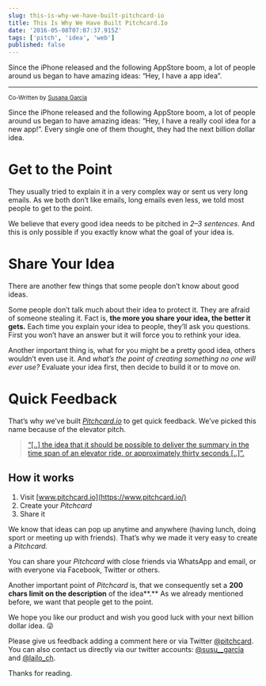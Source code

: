 ```yaml
---
slug: this-is-why-we-have-built-pitchcard-io
title: This Is Why We Have Built Pitchcard.Io
date: '2016-05-08T07:07:37.915Z'
tags: ['pitch', 'idea', 'web']
published: false
---
```


Since the iPhone released and the following AppStore boom, a lot of people
around us began to have amazing ideas: “Hey, I have a app idea”.

---

<small>Co-Written by [Susana Garcia](https://susana.dev)</small>

Since the iPhone released and the following AppStore boom, a lot of people around us began to have amazing ideas: “Hey, I have a really cool idea for a new app!”. Every single one of them thought, they had the next billion dollar idea.

# Get to the Point

They usually tried to explain it in a very complex way or sent us very long emails. As we both don’t like emails, long emails even less, we told most people to get to the point.

We believe that every good idea needs to be pitched in _2–3 sentences._ And this is only possible if you exactly know what the goal of your idea is.

# Share Your Idea

There are another few things that some people don’t know about good ideas.

Some people don’t talk much about their idea to protect it. They are afraid of someone stealing it. Fact is, **the more you share your idea, the better it gets.** Each time you explain your idea to people, they’ll ask you questions. First you won’t have an answer but it will force you to rethink your idea.

Another important thing is, what for you might be a pretty good idea, others wouldn’t even use it. And _what’s the point of creating something no one will ever use?_ Evaluate your idea first, then decide to build it or to move on.

# Quick Feedback

That’s why we’ve built [_Pitchcard.io_](https://www.pitchcard.io/) to get quick feedback. We’ve picked this name because of the elevator pitch.

> [“\[..\] the idea that it should be possible to deliver the summary in the time span of an elevator ride, or approximately thirty seconds \[..\]”.](https://en.wikipedia.org/wiki/Elevator_pitch)

## How it works

1.  Visit [www.pitchcard.io](https://www.pitchcard.io/)
2.  Create your _Pitchcard_
3.  Share it

We know that ideas can pop up anytime and anywhere (having lunch, doing sport or meeting up with friends). That’s why we made it very easy to create a _Pitchcard._

You can share your _Pitchcard_ with close friends via WhatsApp and email, or with everyone via Facebook, Twitter or others.

Another important point of _Pitchcard_ is, that we consequently set a **200 chars limit on the description** of the idea**.** As we already mentioned before, we want that people get to the point.

We hope you like our product and wish you good luck with your next billion dollar idea. 😜

Please give us feedback adding a comment here or via Twitter [@pitchcard](https://twitter.com/pitchcard). You can also contact us directly via our twitter accounts: [@susu\_\_garcia](https://twitter.com/susu__garcia) and [@lailo_ch](https://twitter.com/lailo_ch).

Thanks for reading.
